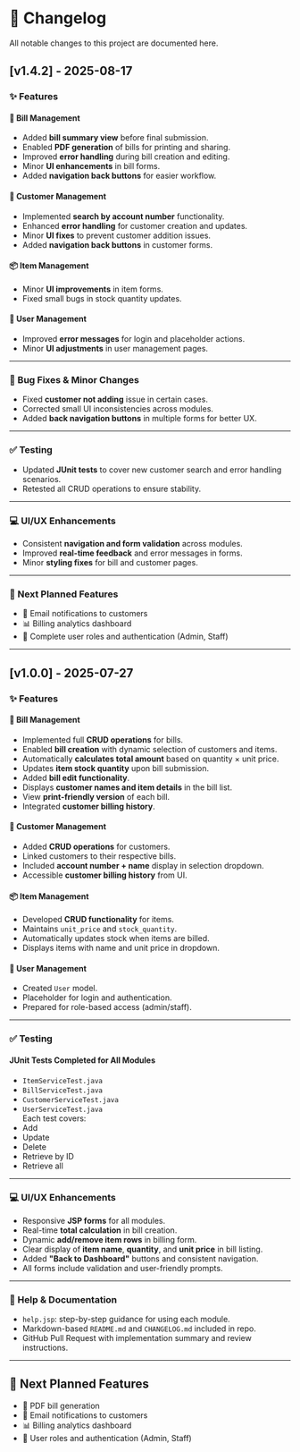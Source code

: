 # 📄 Changelog

All notable changes to this project are documented here.

## [v1.4.2] - 2025-08-17

### ✨ Features

#### 🧾 Bill Management
- Added **bill summary view** before final submission.
- Enabled **PDF generation** of bills for printing and sharing.
- Improved **error handling** during bill creation and editing.
- Minor **UI enhancements** in bill forms.
- Added **navigation back buttons** for easier workflow.

#### 👤 Customer Management
- Implemented **search by account number** functionality.
- Enhanced **error handling** for customer creation and updates.
- Minor **UI fixes** to prevent customer addition issues.
- Added **navigation back buttons** in customer forms.

#### 📦 Item Management
- Minor **UI improvements** in item forms.
- Fixed small bugs in stock quantity updates.

#### 🔐 User Management
- Improved **error messages** for login and placeholder actions.
- Minor **UI adjustments** in user management pages.

---

### 🐞 Bug Fixes & Minor Changes
- Fixed **customer not adding** issue in certain cases.
- Corrected small UI inconsistencies across modules.
- Added **back navigation buttons** in multiple forms for better UX.

---

### ✅ Testing
- Updated **JUnit tests** to cover new customer search and error handling scenarios.
- Retested all CRUD operations to ensure stability.

---

### 💻 UI/UX Enhancements
- Consistent **navigation and form validation** across modules.
- Improved **real-time feedback** and error messages in forms.
- Minor **styling fixes** for bill and customer pages.

---

### 🧭 Next Planned Features
- 📧 Email notifications to customers
- 📊 Billing analytics dashboard
- 🔐 Complete user roles and authentication (Admin, Staff)

---

## [v1.0.0] - 2025-07-27

### ✨ Features

#### 🧾 Bill Management
- Implemented full **CRUD operations** for bills.
- Enabled **bill creation** with dynamic selection of customers and items.
- Automatically **calculates total amount** based on quantity × unit price.
- Updates **item stock quantity** upon bill submission.
- Added **bill edit functionality**.
- Displays **customer names and item details** in the bill list.
- View **print-friendly version** of each bill.
- Integrated **customer billing history**.

#### 👤 Customer Management
- Added **CRUD operations** for customers.
- Linked customers to their respective bills.
- Included **account number + name** display in selection dropdown.
- Accessible **customer billing history** from UI.

#### 📦 Item Management
- Developed **CRUD functionality** for items.
- Maintains `unit_price` and `stock_quantity`.
- Automatically updates stock when items are billed.
- Displays items with name and unit price in dropdown.

#### 🔐 User Management
- Created `User` model.
- Placeholder for login and authentication.
- Prepared for role-based access (admin/staff).

---

### ✅ Testing

#### JUnit Tests Completed for All Modules
- `ItemServiceTest.java`
- `BillServiceTest.java`
- `CustomerServiceTest.java`
- `UserServiceTest.java`  
  Each test covers:
- Add
- Update
- Delete
- Retrieve by ID
- Retrieve all

---

### 💻 UI/UX Enhancements

- Responsive **JSP forms** for all modules.
- Real-time **total calculation** in bill creation.
- Dynamic **add/remove item rows** in billing form.
- Clear display of **item name**, **quantity**, and **unit price** in bill listing.
- Added **"Back to Dashboard"** buttons and consistent navigation.
- All forms include validation and user-friendly prompts.

---

### 📘 Help & Documentation

- `help.jsp`: step-by-step guidance for using each module.
- Markdown-based `README.md` and `CHANGELOG.md` included in repo.
- GitHub Pull Request with implementation summary and review instructions.

---

## 🧭 Next Planned Features

- 📄 PDF bill generation
- 📧 Email notifications to customers
- 📊 Billing analytics dashboard
- 🔐 User roles and authentication (Admin, Staff)



